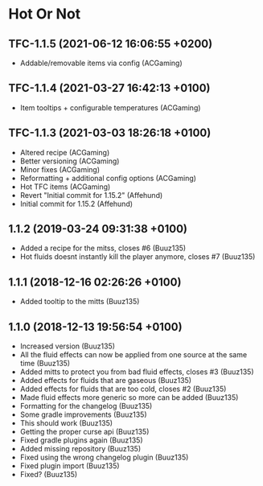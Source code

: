 Hot Or Not
==========

TFC-1.1.5 (2021-06-12 16:06:55 +0200)
-------------------------------------
* Addable/removable items via config (ACGaming)

TFC-1.1.4 (2021-03-27 16:42:13 +0100)
-------------------------------------
* Item tooltips + configurable temperatures (ACGaming)

TFC-1.1.3 (2021-03-03 18:26:18 +0100)
-------------------------------------
* Altered recipe (ACGaming)
* Better versioning (ACGaming)
* Minor fixes (ACGaming)
* Reformatting + additional config options (ACGaming)
* Hot TFC items (ACGaming)
* Revert "Initial commit for 1.15.2" (Affehund)
* Initial commit for 1.15.2 (Affehund)

1.1.2 (2019-03-24 09:31:38 +0100)
---------------------------------
* Added a recipe for the mitss, closes #6 (Buuz135)
* Hot fluids doesnt instantly kill the player anymore, closes #7 (Buuz135)

1.1.1 (2018-12-16 02:26:26 +0100)
---------------------------------
* Added tooltip to the mitts (Buuz135)

1.1.0 (2018-12-13 19:56:54 +0100)
---------------------------------
* Increased version (Buuz135)
* All the fluid effects can now be applied from one source at the same time (Buuz135)
* Added mitts to protect you from bad fluid effects, closes #3 (Buuz135)
* Added effects for fluids that are gaseous (Buuz135)
* Added effects for fluids that are too cold, closes #2 (Buuz135)
* Made fluid effects more generic so more can be added (Buuz135)
* Formatting for the changelog (Buuz135)
* Some gradle improvements (Buuz135)
* This should work (Buuz135)
* Getting the proper curse api (Buuz135)
* Fixed gradle plugins again (Buuz135)
* Added missing repository (Buuz135)
* Fixed using the wrong changelog plugin (Buuz135)
* Fixed plugin import (Buuz135)
* Fixed? (Buuz135)
